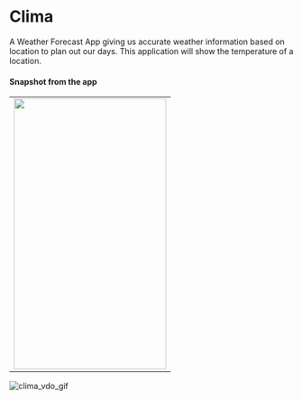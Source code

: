 # Clima

A Weather Forecast App giving us accurate weather information based on location to plan out our days.
This application will show the temperature of a location.

#### Snapshot from the app

<table>
<tr>
    <td><img src="https://user-images.githubusercontent.com/92578144/159896620-91193746-70a0-4b51-aa55-16f0f4a2a484.jpg" width=270 height=480></td>
  </tr>
</table>



![clima_vdo_gif](https://user-images.githubusercontent.com/92578144/159896923-710a51b5-936c-41c7-aa3d-1a0f8f802357.gif)

